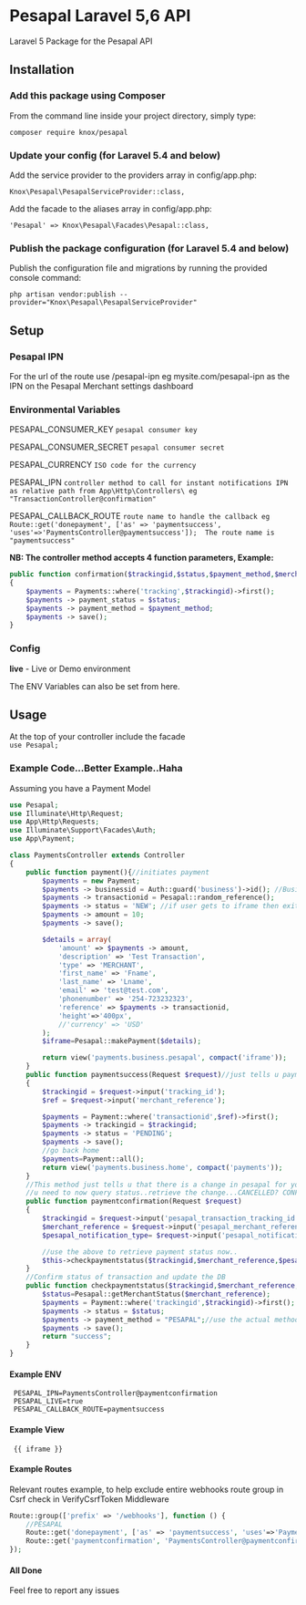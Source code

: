 # Pesapal Laravel 5,6 API
Laravel 5 Package for the Pesapal API

## Installation

### Add this package using Composer

From the command line inside your project directory, simply type:

`composer require knox/pesapal`

### Update your config (for Laravel 5.4 and below)

Add the service provider to the providers array in config/app.php:

`Knox\Pesapal\PesapalServiceProvider::class,`

Add the facade to the aliases array in config/app.php:

`'Pesapal' => Knox\Pesapal\Facades\Pesapal::class,` 

### Publish the package configuration (for Laravel 5.4 and below)

Publish the configuration file and migrations by running the provided console command:

`php artisan vendor:publish --provider="Knox\Pesapal\PesapalServiceProvider"`

## Setup
### Pesapal IPN
For the url of the route use /pesapal-ipn eg mysite.com/pesapal-ipn as the IPN on the Pesapal Merchant settings dashboard
 
### Environmental Variables
PESAPAL\_CONSUMER\_KEY `pesapal consumer key`<br/>

PESAPAL\_CONSUMER\_SECRET `pesapal consumer secret`<br/>

PESAPAL\_CURRENCY `ISO code for the currency`<br/>

PESAPAL\_IPN `controller method to call for instant notifications IPN  as relative path from App\Http\Controllers\ eg "TransactionController@confirmation"`<br/>

PESAPAL\_CALLBACK_ROUTE `route name to handle the callback eg Route::get('donepayment', ['as' => 'paymentsuccess', 'uses'=>'PaymentsController@paymentsuccess']);  The route name is "paymentsuccess"`<br/>

<b>NB: The controller method accepts 4 function parameters, Example:</b>

```php
public function confirmation($trackingid,$status,$payment_method,$merchant_reference)
{
	$payments = Payments::where('tracking',$trackingid)->first();
    $payments -> payment_status = $status;
    $payments -> payment_method = $payment_method;
    $payments -> save();
}       
```

### Config
<b>live</b> - Live or Demo environment<br/>

The ENV Variables can also be set from here.

## Usage
At the top of your controller include the facade<br/>
`use Pesapal;`

### Example Code...Better Example..Haha
Assuming you have a Payment Model <br/>

```php
use Pesapal;
use Illuminate\Http\Request;
use App\Http\Requests;
use Illuminate\Support\Facades\Auth;
use App\Payment;

class PaymentsController extends Controller
{
    public function payment(){//initiates payment
        $payments = new Payment;
        $payments -> businessid = Auth::guard('business')->id(); //Business ID
        $payments -> transactionid = Pesapal::random_reference();
        $payments -> status = 'NEW'; //if user gets to iframe then exits, i prefer to have that as a new/lost transaction, not pending
        $payments -> amount = 10;
        $payments -> save();

        $details = array(
            'amount' => $payments -> amount,
            'description' => 'Test Transaction',
            'type' => 'MERCHANT',
            'first_name' => 'Fname',
            'last_name' => 'Lname',
            'email' => 'test@test.com',
            'phonenumber' => '254-723232323',
            'reference' => $payments -> transactionid,
            'height'=>'400px',
            //'currency' => 'USD'
        );
        $iframe=Pesapal::makePayment($details);

        return view('payments.business.pesapal', compact('iframe'));
    }
    public function paymentsuccess(Request $request)//just tells u payment has gone thru..but not confirmed
    {
        $trackingid = $request->input('tracking_id');
        $ref = $request->input('merchant_reference');

        $payments = Payment::where('transactionid',$ref)->first();
        $payments -> trackingid = $trackingid;
        $payments -> status = 'PENDING';
        $payments -> save();
        //go back home
        $payments=Payment::all();
        return view('payments.business.home', compact('payments'));
    }
    //This method just tells u that there is a change in pesapal for your transaction..
    //u need to now query status..retrieve the change...CANCELLED? CONFIRMED?
    public function paymentconfirmation(Request $request)
    {
        $trackingid = $request->input('pesapal_transaction_tracking_id');
        $merchant_reference = $request->input('pesapal_merchant_reference');
        $pesapal_notification_type= $request->input('pesapal_notification_type');

        //use the above to retrieve payment status now..
        $this->checkpaymentstatus($trackingid,$merchant_reference,$pesapal_notification_type);
    }
    //Confirm status of transaction and update the DB
    public function checkpaymentstatus($trackingid,$merchant_reference,$pesapal_notification_type){
        $status=Pesapal::getMerchantStatus($merchant_reference);
        $payments = Payment::where('trackingid',$trackingid)->first();
        $payments -> status = $status;
        $payments -> payment_method = "PESAPAL";//use the actual method though...
        $payments -> save();
        return "success";
    }
}
```
#### Example ENV

```
 PESAPAL_IPN=PaymentsController@paymentconfirmation
 PESAPAL_LIVE=true
 PESAPAL_CALLBACK_ROUTE=paymentsuccess
```
#### Example View

```
 {{ iframe }}
```
#### Example Routes
Relevant routes example, to help exclude entire webhooks route group in Csrf check in VerifyCsrfToken Middleware<br/>

```php
Route::group(['prefix' => '/webhooks'], function () {
    //PESAPAL
    Route::get('donepayment', ['as' => 'paymentsuccess', 'uses'=>'PaymentsController@paymentsuccess']);
    Route::get('paymentconfirmation', 'PaymentsController@paymentconfirmation');
});
 ```
 
#### All Done
Feel free to report any issues


